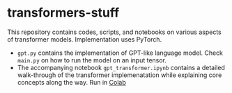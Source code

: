 # transformers-stuff
This repository contains codes, scripts, and notebooks on various aspects of transformer models. Implementation uses PyTorch. 
- `gpt.py` contains the implementation of GPT-like language model. Check `main.py` on how to run the model on an input tensor.
- The accompanying notebook `gpt_transformer.ipynb` contains a detailed walk-through of the transformer implemenatation while explaining core concepts along the way. Run in [Colab](https://colab.research.google.com/drive/1mjOkkZ4C5Oxy7QmumnyT9HUZYDzIEJNs?usp=sharing)  
